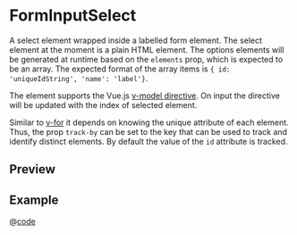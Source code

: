 # FormInputSelect <Badge type="tip" text="since v0.13.0" vertical="top" />

A select element wrapped inside a labelled form element. The select element at the moment is a plain HTML element. The options elements will be generated at runtime based on the `elements` prop, which is expected to be an array. The expected format of the array items is `{ id: 'uniqueIdString', 'name': 'label'}`.

The element supports the Vue.js [v-model directive](https://vuejs.org/api/built-in-directives.html#v-model). On input the directive will be updated with the index of selected element.

Similar to [v-for](https://vuejs.org/guide/essentials/list.html#maintaining-state-with-key) it depends on knowing the unique attribute of each element. Thus, the prop `track-by` can be set to the key that can be used to track and identify distinct elements. By default the value of the `id` attribute is tracked.

## Preview
<DynamicComponentDisplay type="FormInputSelect" :attach-v-model="true" :initial-value="1" id="demoSelect" description="Showcases the select element" label="Label" :elements="[{id: '1', name:'First Element'}, {id: '2', name: 'Second Element'}]"></DynamicComponentDisplay>

## Example
@[code](@examples/FormInputSelect.vue)